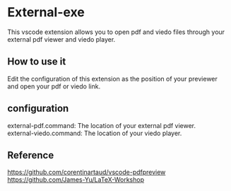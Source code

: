 # External-exe

This vscode extension allows you to open pdf and viedo files through your external pdf viewer and viedo player.

## How to use it
Edit the configuration of this extension as the position of your previewer and open your pdf or viedo link. 

## configuration
external-pdf.command: The location of your external pdf viewer.  
external-viedo.command: The location of your viedo player.

## Reference
https://github.com/corentinartaud/vscode-pdfpreview  
https://github.com/James-Yu/LaTeX-Workshop  